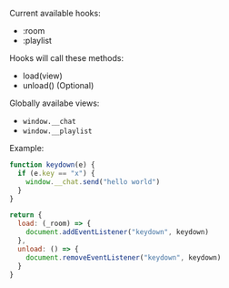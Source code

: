 Current available hooks:
- :room
- :playlist

Hooks will call these methods:
- load(view)
- unload() (Optional)

Globally availabe views:
- `window.__chat`
- `window.__playlist`

Example:

```javascript
function keydown(e) {
  if (e.key == "x") {
    window.__chat.send("hello world")
  }
}

return {
  load: (_room) => {
    document.addEventListener("keydown", keydown)
  },
  unload: () => {
    document.removeEventListener("keydown", keydown)
  }
}
```